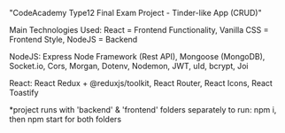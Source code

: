 "CodeAcademy Type12 Final Exam Project - Tinder-like App (CRUD)"

Main Technologies Used: 
        React = Frontend Functionality,
        Vanilla CSS = Frontend Style,
        NodeJS = Backend

NodeJS: Express Node Framework (Rest API),
        Mongoose (MongoDB),
        Socket.io,
        Cors, Morgan, Dotenv, Nodemon, JWT, uId, bcrypt, Joi

React:  React Redux + @reduxjs/toolkit,
        React Router,
        React Icons,
        React Toastify

*project runs with 'backend' & 'frontend' folders separately
  to run: npm i, then npm start for both folders